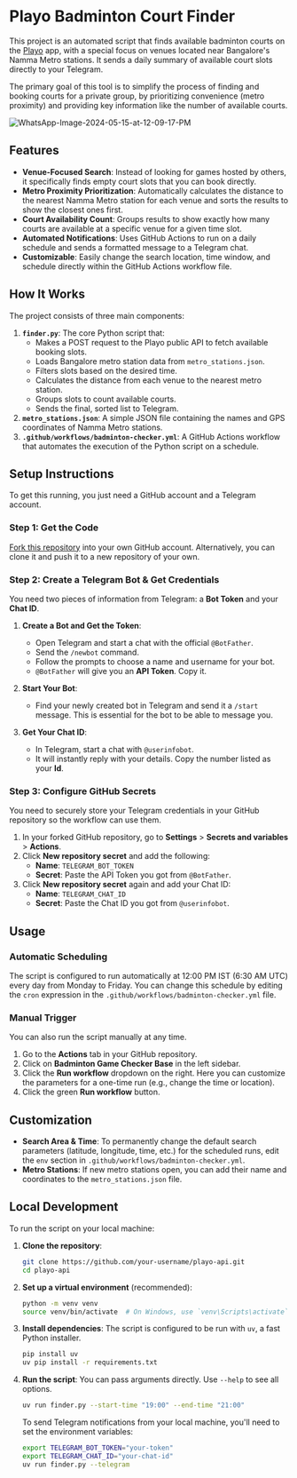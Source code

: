 # Playo Badminton Court Finder

This project is an automated script that finds available badminton courts on the [Playo](https://playo.co/) app, with a special focus on venues located near Bangalore's Namma Metro stations. It sends a daily summary of available court slots directly to your Telegram.

The primary goal of this tool is to simplify the process of finding and booking courts for a private group, by prioritizing convenience (metro proximity) and providing key information like the number of available courts.

![WhatsApp-Image-2024-05-15-at-12-09-17-PM](https://github.com/user-attachments/assets/b83a67d5-83c3-42e7-a9a7-951c277b73c8)


## Features

- **Venue-Focused Search**: Instead of looking for games hosted by others, it specifically finds empty court slots that you can book directly.
- **Metro Proximity Prioritization**: Automatically calculates the distance to the nearest Namma Metro station for each venue and sorts the results to show the closest ones first.
- **Court Availability Count**: Groups results to show exactly how many courts are available at a specific venue for a given time slot.
- **Automated Notifications**: Uses GitHub Actions to run on a daily schedule and sends a formatted message to a Telegram chat.
- **Customizable**: Easily change the search location, time window, and schedule directly within the GitHub Actions workflow file.

## How It Works

The project consists of three main components:

1.  **`finder.py`**: The core Python script that:
    - Makes a POST request to the Playo public API to fetch available booking slots.
    - Loads Bangalore metro station data from `metro_stations.json`.
    - Filters slots based on the desired time.
    - Calculates the distance from each venue to the nearest metro station.
    - Groups slots to count available courts.
    - Sends the final, sorted list to Telegram.
2.  **`metro_stations.json`**: A simple JSON file containing the names and GPS coordinates of Namma Metro stations.
3.  **`.github/workflows/badminton-checker.yml`**: A GitHub Actions workflow that automates the execution of the Python script on a schedule.

## Setup Instructions

To get this running, you just need a GitHub account and a Telegram account.

### Step 1: Get the Code

[Fork this repository](https://github.com/your-username/playo-api/fork) into your own GitHub account. Alternatively, you can clone it and push it to a new repository of your own.

### Step 2: Create a Telegram Bot & Get Credentials

You need two pieces of information from Telegram: a **Bot Token** and your **Chat ID**.

1.  **Create a Bot and Get the Token**:
    - Open Telegram and start a chat with the official `@BotFather`.
    - Send the `/newbot` command.
    - Follow the prompts to choose a name and username for your bot.
    - `@BotFather` will give you an **API Token**. Copy it.

2.  **Start Your Bot**:
    - Find your newly created bot in Telegram and send it a `/start` message. This is essential for the bot to be able to message you.

3.  **Get Your Chat ID**:
    - In Telegram, start a chat with `@userinfobot`.
    - It will instantly reply with your details. Copy the number listed as your **Id**.

### Step 3: Configure GitHub Secrets

You need to securely store your Telegram credentials in your GitHub repository so the workflow can use them.

1.  In your forked GitHub repository, go to **Settings** > **Secrets and variables** > **Actions**.
2.  Click **New repository secret** and add the following:
    - **Name**: `TELEGRAM_BOT_TOKEN`
    - **Secret**: Paste the API Token you got from `@BotFather`.
3.  Click **New repository secret** again and add your Chat ID:
    - **Name**: `TELEGRAM_CHAT_ID`
    - **Secret**: Paste the Chat ID you got from `@userinfobot`.

## Usage

### Automatic Scheduling

The script is configured to run automatically at 12:00 PM IST (6:30 AM UTC) every day from Monday to Friday. You can change this schedule by editing the `cron` expression in the `.github/workflows/badminton-checker.yml` file.

### Manual Trigger

You can also run the script manually at any time.

1.  Go to the **Actions** tab in your GitHub repository.
2.  Click on **Badminton Game Checker Base** in the left sidebar.
3.  Click the **Run workflow** dropdown on the right. Here you can customize the parameters for a one-time run (e.g., change the time or location).
4.  Click the green **Run workflow** button.

## Customization

- **Search Area & Time**: To permanently change the default search parameters (latitude, longitude, time, etc.) for the scheduled runs, edit the `env` section in `.github/workflows/badminton-checker.yml`.
- **Metro Stations**: If new metro stations open, you can add their name and coordinates to the `metro_stations.json` file.

## Local Development

To run the script on your local machine:

1.  **Clone the repository**:
    ```bash
    git clone https://github.com/your-username/playo-api.git
    cd playo-api
    ```
2.  **Set up a virtual environment** (recommended):
    ```bash
    python -m venv venv
    source venv/bin/activate  # On Windows, use `venv\Scripts\activate`
    ```
3.  **Install dependencies**:
    The script is configured to be run with `uv`, a fast Python installer.
    ```bash
    pip install uv
    uv pip install -r requirements.txt
    ```
4.  **Run the script**:
    You can pass arguments directly. Use `--help` to see all options.
    ```bash
    uv run finder.py --start-time "19:00" --end-time "21:00"
    ```
    To send Telegram notifications from your local machine, you'll need to set the environment variables:
    ```bash
    export TELEGRAM_BOT_TOKEN="your-token"
    export TELEGRAM_CHAT_ID="your-chat-id"
    uv run finder.py --telegram
    ``` 